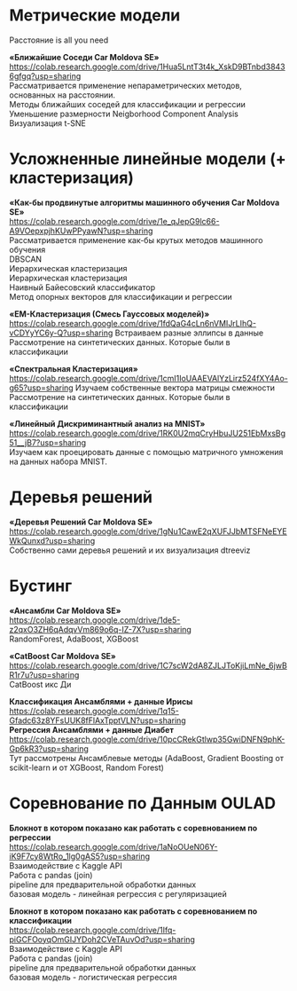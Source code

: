 # Метрические модели 

Расстояние is all you need

**«Ближайшие Соседи Car Moldova SE»** <br />
https://colab.research.google.com/drive/1Hua5LntT3t4k_XskD9BTnbd38436gfgq?usp=sharing <br /> 
Рассматривается применение непараметрических методов, основанных на расстоянии.<br />
Методы ближайших соседей для классификации и регрессии <br />
Уменьшение размерности Neigborhood Component Analysis <br />
Визуализация t-SNE <br />


# Усложненные линейные модели (+ кластеризация) 

**«Как-бы продвинутые алгоритмы машинного обучения Car Moldova SE»** <br />
https://colab.research.google.com/drive/1e_qJepG9lc66-A9VOepxpjhKUwPPyawN?usp=sharing <br /> 
Рассматривается применение как-бы крутых методов машинного обучения<br />
DBSCAN <br />
Иерархическая кластеризация <br />
Иерархическая кластеризация <br />
Наивный Байесовский классификатор <br />
Метод опорных векторов для классификации и регрессии<br />


**«EM-Кластеризация (Смесь Гауссовых моделей)»** <br />
https://colab.research.google.com/drive/1fdQaG4cLn6nVMIJrLIhQ-vCDYyYC6y-Q?usp=sharing
Встраиваем разные эллипсы в данные <br />
Рассмотрение на синтетических данных. Которые были в классификации <br />

**«Спектральная Кластеризация»** <br />
https://colab.research.google.com/drive/1cmI1IoUAAEVAlYzLirz524fXY4Ao-g65?usp=sharing
Изучаем собственные вектора матрицы смежности <br />
Рассмотрение на синтетических данных. Которые были в классификации <br />

**«Линейный Дискриминантный анализ на MNIST»** <br />
https://colab.research.google.com/drive/1RK0U2mqCryHbuJU251EbMxsBg51__jB7?usp=sharing <br />
Изучаем как проецировать данные с помощью матричного умножения<br />
на данных набора MNIST.  <br />


# Деревья решений
**«Деревья Решений Car Moldova SE»** <br />
https://colab.research.google.com/drive/1gNu1CawE2qXUFJJbMTSFNeEYEWkQunxd?usp=sharing <br /> 
Собственно сами деревья решений и их визуализация dtreeviz <br />

# Бустинг

**«Ансамбли Car Moldova SE»** <br />
https://colab.research.google.com/drive/1de5-z2qxO3ZH6qAdqvVm869o6q-IZ-7X?usp=sharing <br /> 
RandomForest, AdaBoost, XGBoost<br />

**«CatBoost Car Moldova SE»** <br />
https://colab.research.google.com/drive/1C7scW2dA8ZJLJToKjiLmNe_6jwBR1r7u?usp=sharing <br /> 
CatBoost икс Ди<br />

**Классификация Ансамблями + данные Ирисы** <br />
https://colab.research.google.com/drive/1q15-Gfadc63z8YFsUUK8fFlAxTpptVLN?usp=sharing <br />
**Регрессия Ансамблями + данные Диабет** <br />
https://colab.research.google.com/drive/10pcCRekGtlwp35GwiDNFN9phK-Gp6kR3?usp=sharing <br />
Тут рассмотрены Ансамблевые методы (AdaBoost, Gradient Boosting от scikit-learn и от XGBoost, Random Forest)


# Соревнование по Данным OULAD

**Блокнот в котором показано как работать с соревнованием по регрессии**<br />
https://colab.research.google.com/drive/1aNoOUeN06Y-iK9F7cy8WtRo_1lg0gAS5?usp=sharing<br />
Взаимодействие с Kaggle API<br />
Работа с pandas (join)<br />
pipeline для предварительной обработки данных<br />
базовая модель - линейная регрессия с регуляризацией<br />


**Блокнот в котором показано как работать с соревнованием по классификации**<br />
https://colab.research.google.com/drive/1Ifq-piGCFOoyqOmGIJYDoh2CVeTAuvOd?usp=sharing<br />
Взаимодействие с Kaggle API<br />
Работа с pandas (join)<br />
pipeline для предварительной обработки данных<br />
базовая модель - логистическая регрессия<br />

